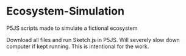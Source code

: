 # Ecosystem-Simulation
P5JS scripts made to simulate a fictional ecosystem

Download all files and run Sketch.js in P5JS. Will severely slow down computer if kept running. This is intentional for the work. 
